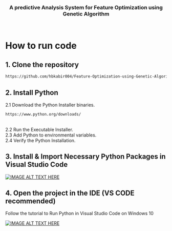 <!-- PROJECT Description -->
<br>
<p align="center">

  <h3 align="center">A predictive Analysis System for Feature Optimization using Genetic Algorithm</h3>
<br>

<!-- Installation Instruction -->

# How to run code

## 1. Clone the repository

```sh
https://github.com/hbkabir004/Feature-Optimization-using-Genetic-Algorithm.git
```

## 2. Install Python

2.1 Download the Python Installer binaries.

```sh
https://www.python.org/downloads/
```

<br>
2.2  Run the Executable Installer.
<br>
2.3  Add Python to environmental variables.
<br>
2.4  Verify the Python Installation.
<br>

## 3. Install & Import Necessary Python Packages in Visual Studio Code

[![IMAGE ALT TEXT HERE](https://img.youtube.com/vi/paRXeLurjE4/default.jpg)](https://youtu.be/paRXeLurjE4)
<br>

## 4. Open the project in the IDE (VS CODE recommended)

Follow the tutorial to Run Python in Visual Studio Code on Windows 10

[![IMAGE ALT TEXT HERE](https://img.youtube.com/vi/AKVRkB0fot0/default.jpg)](https://youtu.be/AKVRkB0fot0)
